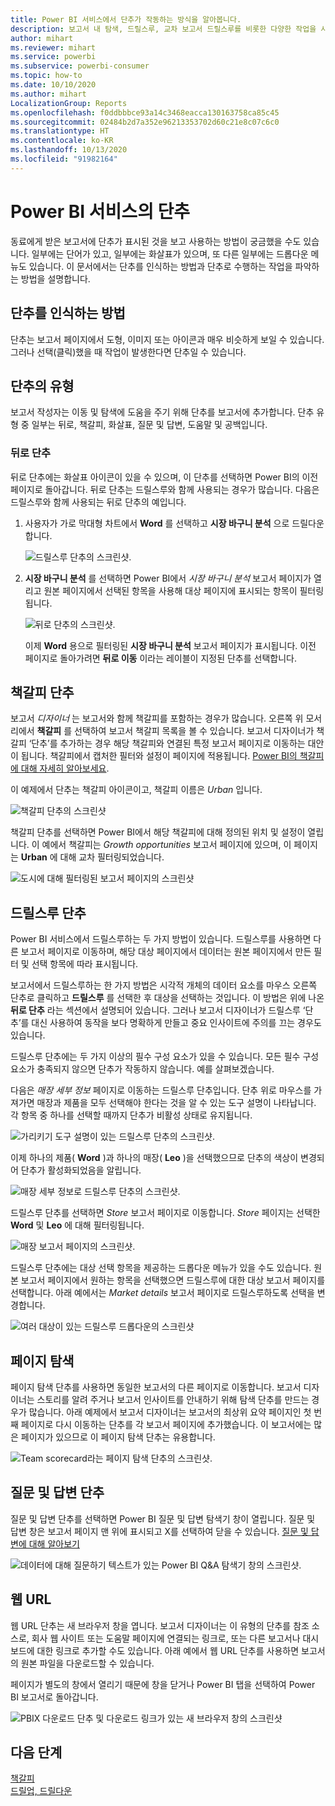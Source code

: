```yaml
---
title: Power BI 서비스에서 단추가 작동하는 방식을 알아봅니다.
description: 보고서 내 탐색, 드릴스루, 교차 보고서 드릴스루를 비롯한 다양한 작업을 시작하는 단추를 사용할 수 있습니다.
author: mihart
ms.reviewer: mihart
ms.service: powerbi
ms.subservice: powerbi-consumer
ms.topic: how-to
ms.date: 10/10/2020
ms.author: mihart
LocalizationGroup: Reports
ms.openlocfilehash: f0ddbbbce93a14c3468eacca130163758ca85c45
ms.sourcegitcommit: 02484b2d7a352e96213353702d60c21e8c07c6c0
ms.translationtype: HT
ms.contentlocale: ko-KR
ms.lasthandoff: 10/13/2020
ms.locfileid: "91982164"
---
```

# <a name="buttons-in-the-power-bi-service"></a>Power BI 서비스의 단추
동료에게 받은 보고서에 단추가 표시된 것을 보고 사용하는 방법이 궁금했을 수도 있습니다. 일부에는 단어가 있고, 일부에는 화살표가 있으며, 또 다른 일부에는 드롭다운 메뉴도 있습니다. 이 문서에서는 단추를 인식하는 방법과 단추로 수행하는 작업을 파악하는 방법을 설명합니다.

## <a name="how-to-recognize-a-button"></a>단추를 인식하는 방법
단추는 보고서 페이지에서 도형, 이미지 또는 아이콘과 매우 비슷하게 보일 수 있습니다. 그러나 선택(클릭)했을 때 작업이 발생한다면 단추일 수 있습니다.

## <a name="types-of-buttons"></a>단추의 유형
보고서 작성자는 이동 및 탐색에 도움을 주기 위해 단추를 보고서에 추가합니다. 단추 유형 중 일부는 뒤로, 책갈피, 화살표, 질문 및 답변, 도움말 및 공백입니다. 

### <a name="back-buttons"></a>뒤로 단추 
뒤로 단추에는 화살표 아이콘이 있을 수 있으며, 이 단추를 선택하면 Power BI의 이전 페이지로 돌아갑니다.  뒤로 단추는 드릴스루와 함께 사용되는 경우가 많습니다. 다음은 드릴스루와 함께 사용되는 뒤로 단추의 예입니다.

1. 사용자가 가로 막대형 차트에서 **Word** 를 선택하고 **시장 바구니 분석** 으로 드릴다운합니다.

    ![드릴스루 단추의 스크린샷.](media/end-user-buttons/power-bi-drillthrough.png)

2. **시장 바구니 분석** 를 선택하면 Power BI에서 *시장 바구니 분석* 보고서 페이지가 열리고 원본 페이지에서 선택된 항목을 사용해 대상 페이지에 표시되는 항목이 필터링됩니다.

    ![뒤로 단추의 스크린샷.](media/end-user-buttons/power-bi-back.png)

    이제 **Word** 용으로 필터링된 **시장 바구니 분석** 보고서 페이지가 표시됩니다. 이전 페이지로 돌아가려면 **뒤로 이동** 이라는 레이블이 지정된 단추를 선택합니다. 

## <a name="bookmark-buttons"></a>책갈피 단추
보고서 *디자이너* 는 보고서와 함께 책갈피를 포함하는 경우가 많습니다. 오른쪽 위 모서리에서 **책갈피** 를 선택하여 보고서 책갈피 목록을 볼 수 있습니다. 보고서 디자이너가 책갈피 ‘단추’를 추가하는 경우 해당 책갈피와 연결된 특정 보고서 페이지로 이동하는 대안이 됩니다. 책갈피에서 캡처한 필터와 설정이 페이지에 적용됩니다. [Power BI의 책갈피에 대해 자세히 알아보세요](end-user-bookmarks.md). 

이 예제에서 단추는 책갈피 아이콘이고, 책갈피 이름은 *Urban* 입니다. 

![책갈피 단추의 스크린샷](media/end-user-buttons/power-bi-bookmark.png)

책갈피 단추를 선택하면 Power BI에서 해당 책갈피에 대해 정의된 위치 및 설정이 열립니다.  이 예에서 책갈피는 *Growth opportunities* 보고서 페이지에 있으며, 이 페이지는 **Urban** 에 대해 교차 필터링되었습니다.

![도시에 대해 필터링된 보고서 페이지의 스크린샷](media/end-user-buttons/power-bi-urban.png)


## <a name="drillthrough-buttons"></a>드릴스루 단추
Power BI 서비스에서 드릴스루하는 두 가지 방법이 있습니다. 드릴스루를 사용하면 다른 보고서 페이지로 이동하며, 해당 대상 페이지에서 데이터는 원본 페이지에서 만든 필터 및 선택 항목에 따라 표시됩니다.

보고서에서 드릴스루하는 한 가지 방법은 시각적 개체의 데이터 요소를 마우스 오른쪽 단추로 클릭하고 **드릴스루** 를 선택한 후 대상을 선택하는 것입니다. 이 방법은 위에 나온 **뒤로 단추** 라는 섹션에서 설명되어 있습니다. 그러나 보고서 디자이너가 드릴스루 ‘단추’를 대신 사용하여 동작을 보다 명확하게 만들고 중요 인사이트에 주의를 끄는 경우도 있습니다.  

드릴스루 단추에는 두 가지 이상의 필수 구성 요소가 있을 수 있습니다. 모든 필수 구성 요소가 충족되지 않으면 단추가 작동하지 않습니다. 예를 살펴보겠습니다.

다음은 *매장 세부 정보* 페이지로 이동하는 드릴스루 단추입니다. 단추 위로 마우스를 가져가면 매장과 제품을 모두 선택해야 한다는 것을 알 수 있는 도구 설명이 나타납니다. 각 항목 중 하나를 선택할 때까지 단추가 비활성 상태로 유지됩니다.

![가리키기 도구 설명이 있는 드릴스루 단추의 스크린샷.](media/end-user-buttons/power-bi-drill-two-selections.png)

이제 하나의 제품( **Word** )과 하나의 매장( **Leo** )을 선택했으므로 단추의 색상이 변경되어 단추가 활성화되었음을 알립니다.

![매장 세부 정보로 드릴스루 단추의 스크린샷.](media/end-user-buttons/power-bi-select-both.png)

드릴스루 단추를 선택하면 *Store* 보고서 페이지로 이동합니다. *Store* 페이지는 선택한 **Word** 및 **Leo** 에 대해 필터링됩니다.

![매장 보고서 페이지의 스크린샷.](media/end-user-buttons/power-bi-store.png)

드릴스루 단추에는 대상 선택 항목을 제공하는 드롭다운 메뉴가 있을 수도 있습니다. 원본 보고서 페이지에서 원하는 항목을 선택했으면 드릴스루에 대한 대상 보고서 페이지를 선택합니다. 아래 예에서는 *Market details* 보고서 페이지로 드릴스루하도록 선택을 변경합니다. 

![여러 대상이 있는 드릴스루 드롭다운의 스크린샷](media/end-user-buttons/power-bi-destination.png)

## <a name="page-navigation"></a>페이지 탐색

페이지 탐색 단추를 사용하면 동일한 보고서의 다른 페이지로 이동합니다. 보고서 디자이너는 스토리를 알려 주거나 보고서 인사이트를 안내하기 위해 탐색 단추를 만드는 경우가 많습니다. 아래 예제에서 보고서 디자이너는 보고서의 최상위 요약 페이지인 첫 번째 페이지로 다시 이동하는 단추를 각 보고서 페이지에 추가했습니다. 이 보고서에는 많은 페이지가 있으므로 이 페이지 탐색 단추는 유용합니다.

![Team scorecard라는 페이지 탐색 단추의 스크린샷.](media/end-user-buttons/power-bi-nav-button.png)


## <a name="qa-buttons"></a>질문 및 답변 단추 
질문 및 답변 단추를 선택하면 Power BI 질문 및 답변 탐색기 창이 열립니다. 질문 및 답변 창은 보고서 페이지 맨 위에 표시되고 X를 선택하여 닫을 수 있습니다. [질문 및 답변에 대해 알아보기](end-user-q-and-a.md)

![데이터에 대해 질문하기 텍스트가 있는 Power BI Q&A 탐색기 창의 스크린샷.](media/end-user-buttons/power-bi-qna.png)

## <a name="web-url"></a>웹 URL
웹 URL 단추는 새 브라우저 창을 엽니다. 보고서 디자이너는 이 유형의 단추를 참조 소스로, 회사 웹 사이트 또는 도움말 페이지에 연결되는 링크로, 또는 다른 보고서나 대시보드에 대한 링크로 추가할 수도 있습니다. 아래 예에서 웹 URL 단추를 사용하면 보고서의 원본 파일을 다운로드할 수 있습니다. 

페이지가 별도의 창에서 열리기 때문에 창을 닫거나 Power BI 탭을 선택하여 Power BI 보고서로 돌아갑니다.

![PBIX 다운로드 단추 및 다운로드 링크가 있는 새 브라우저 창의 스크린샷](media/end-user-buttons/power-bi-url.png)

## <a name="next-steps"></a>다음 단계
[책갈피](end-user-bookmarks.md)    
[드릴업, 드릴다운](end-user-drill.md)
